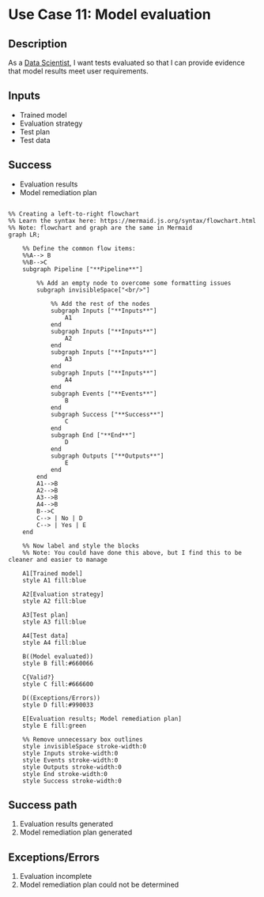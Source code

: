 # Use Case 11: Model evaluation

## Description

As a <a href="https://github.com/MLOps-OpenAPI/arch-diagrams?tab=readme-ov-file#data-scientists">Data Scientist</a>, I want tests evaluated so that I can provide evidence that model results meet user requirements.

## Inputs

* Trained model
* Evaluation strategy
* Test plan
* Test data

## Success

* Evaluation results
* Model remediation plan

```mermaid

%% Creating a left-to-right flowchart
%% Learn the syntax here: https://mermaid.js.org/syntax/flowchart.html
%% Note: flowchart and graph are the same in Mermaid
graph LR;

    %% Define the common flow items:
    %%A--> B
    %%B-->C
    subgraph Pipeline ["**Pipeline**"]
        
        %% Add an empty node to overcome some formatting issues
        subgraph invisibleSpace["<br/>"]

            %% Add the rest of the nodes
            subgraph Inputs ["**Inputs**"]
                A1
            end
            subgraph Inputs ["**Inputs**"]
                A2
            end
            subgraph Inputs ["**Inputs**"]
                A3
            end
            subgraph Inputs ["**Inputs**"]
                A4
            end
            subgraph Events ["**Events**"]
                B
            end
            subgraph Success ["**Success**"]
                C
            end
            subgraph End ["**End**"]
                D
            end
            subgraph Outputs ["**Outputs**"]
                E
            end
        end
        A1-->B
        A2-->B
        A3-->B
        A4-->B
        B-->C
        C--> | No | D
        C--> | Yes | E
    end

    %% Now label and style the blocks
    %% Note: You could have done this above, but I find this to be cleaner and easier to manage

    A1[Trained model]
    style A1 fill:blue

    A2[Evaluation strategy]
    style A2 fill:blue

    A3[Test plan]
    style A3 fill:blue

    A4[Test data]
    style A4 fill:blue

    B((Model evaluated))
    style B fill:#660066

    C{Valid?}
    style C fill:#666600

    D((Exceptions/Errors))
    style D fill:#990033

    E[Evaluation results; Model remediation plan]
    style E fill:green

    %% Remove unnecessary box outlines
    style invisibleSpace stroke-width:0
    style Inputs stroke-width:0
    style Events stroke-width:0
    style Outputs stroke-width:0
    style End stroke-width:0
    style Success stroke-width:0

```


## Success path

1. Evaluation results generated
2. Model remediation plan generated
    
## Exceptions/Errors

1. Evaluation incomplete
2. Model remediation plan could not be determined